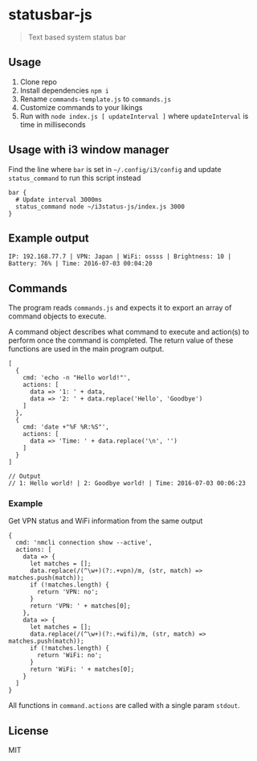 # statusbar-js

> Text based system status bar

## Usage

1. Clone repo
2. Install dependencies `npm i`
3. Rename `commands-template.js` to `commands.js`
4. Customize commands to your likings
5. Run with `node index.js [ updateInterval ]` where `updateInterval` is time in milliseconds

## Usage with i3 window manager

Find the line where `bar` is set in `~/.config/i3/config` and update `status_command` to run this script instead

    bar {
      # Update interval 3000ms
      status_command node ~/i3status-js/index.js 3000
    }

## Example output

    IP: 192.168.77.7 | VPN: Japan | WiFi: ossss | Brightness: 10 | Battery: 76% | Time: 2016-07-03 00:04:20

## Commands

The program reads `commands.js` and expects it to export an array of command objects to execute.

A command object describes what command to execute and action(s) to perform once the command is completed. The return value of these functions are used in the main program output.

    [
      {
        cmd: 'echo -n "Hello world!"',
        actions: [
          data => '1: ' + data,
          data => '2: ' + data.replace('Hello', 'Goodbye')
        ]
      },
      {
        cmd: 'date +"%F %R:%S"',
        actions: [
          data => 'Time: ' + data.replace('\n', '')
        ]
      }
    ]

    // Output
    // 1: Hello world! | 2: Goodbye world! | Time: 2016-07-03 00:06:23

### Example

Get VPN status and WiFi information from the same output

    {
      cmd: 'nmcli connection show --active',
      actions: [
        data => {
          let matches = [];
          data.replace(/(^\w+)(?:.+vpn)/m, (str, match) => matches.push(match));
          if (!matches.length) {
            return 'VPN: no';
          }
          return 'VPN: ' + matches[0];
        },
        data => {
          let matches = [];
          data.replace(/(^\w+)(?:.+wifi)/m, (str, match) => matches.push(match));
          if (!matches.length) {
            return 'WiFi: no';
          }
          return 'WiFi: ' + matches[0];
        }
      ]
    }

All functions in `command.actions` are called with a single param `stdout`.

## License

MIT
